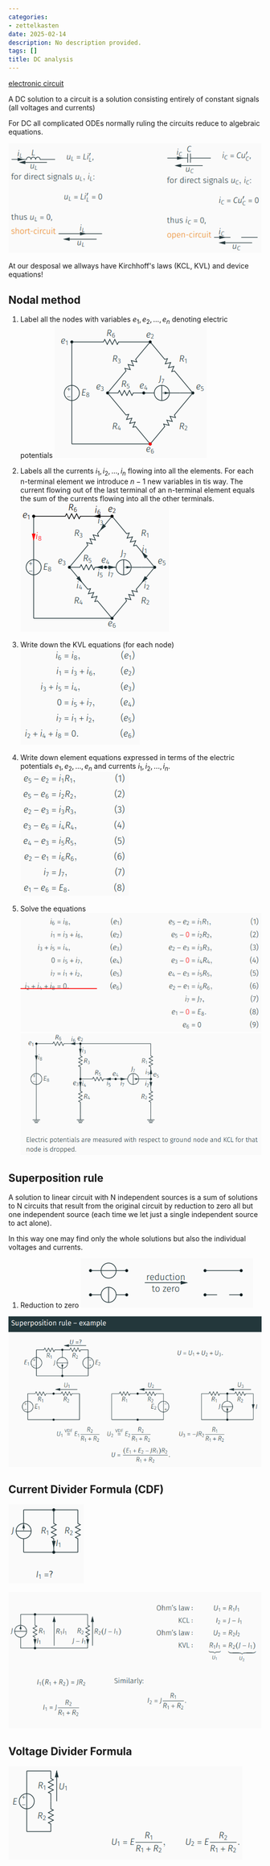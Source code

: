 ```yaml
---
categories:
- zettelkasten
date: 2025-02-14
description: No description provided.
tags: []
title: DC analysis
---
```


[electronic circuit](electronic%20circuit)

A DC solution to a circuit is a solution consisting entirely of constant signals (all voltages and currents)

For DC all complicated ODEs normally ruling the circuits reduce to algebraic equations.

![Pasted image 20221028102718](attachments/Pasted%20image%2020221028102718.png)

At our desposal we allways have Kirchhoff's laws (KCL, KVL) and device equations!

## Nodal method

1. Label all the nodes with variables $e_1,e_2,...,e_n$ denoting electric potentials
![Pasted image 20221028103037](attachments/Pasted%20image%2020221028103037.png)
2. Labels all the currents $i_1,i_2,...,i_n$ flowing into all the elements. For each n-terminal element we introduce $n-1$ new variables in tis way.
The current flowing out of the last terminal of an n-terminal element equals the sum of the currents flowing into all the other terminals.
![Pasted image 20221028103400](attachments/Pasted%20image%2020221028103400.png)
3. Write down the KVL equations (for each node)
![Pasted image 20221028103621](attachments/Pasted%20image%2020221028103621.png)

4. Write down element equations expressed in terms of the electric potentials $e_1,e_2,...,e_n$ and currents $i_1,i_2,...,i_n$.
![Pasted image 20221028103829](attachments/Pasted%20image%2020221028103829.png)

5. Solve the equations
![Pasted image 20221028104024](attachments/Pasted%20image%2020221028104024.png)
![Pasted image 20221028103950](attachments/Pasted%20image%2020221028103950.png)

## Superposition rule

A solution to linear circuit with N independent sources is a sum of solutions to N circuits that result from the original circuit by reduction to zero all but one independent source (each time we let just a single independent source to act alone).

In this way one may find only the whole solutions but also the individual voltages and currents.

1. Reduction to zero
![Pasted image 20221028104554](attachments/Pasted%20image%2020221028104554.png)

![Pasted image 20221028104649](attachments/Pasted%20image%2020221028104649.png)

## Current Divider Formula (CDF)

![Pasted image 20221028104844](attachments/Pasted%20image%2020221028104844.png)

![Pasted image 20221028104925](attachments/Pasted%20image%2020221028104925.png)

## Voltage Divider Formula

![Pasted image 20221028105009](attachments/Pasted%20image%2020221028105009.png)
